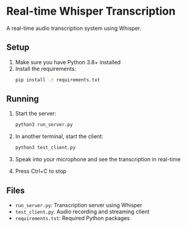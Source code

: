 # Real-time Whisper Transcription

A real-time audio transcription system using Whisper.

## Setup
1. Make sure you have Python 3.8+ installed
2. Install the requirements:
   ```bash
   pip install -r requirements.txt
   ```

## Running
1. Start the server:
   ```bash
   python3 run_server.py
   ```

2. In another terminal, start the client:
   ```bash
   python3 test_client.py
   ```

3. Speak into your microphone and see the transcription in real-time
4. Press Ctrl+C to stop

## Files
- `run_server.py`: Transcription server using Whisper
- `test_client.py`: Audio recording and streaming client
- `requirements.txt`: Required Python packages
